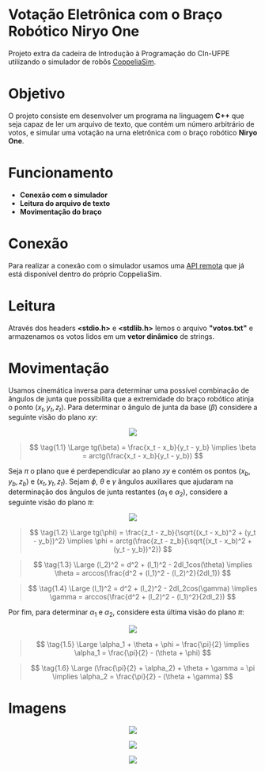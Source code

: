 # Votação Eletrônica com o Braço Robótico Niryo One
Projeto extra da cadeira de Introdução à Programação do CIn-UFPE utilizando o simulador de robôs [CoppeliaSim](https://www.coppeliarobotics.com/).

# Objetivo
O projeto consiste em desenvolver um programa na linguagem __C++__ que seja capaz de ler um arquivo de texto, que contém um número arbitrário de votos, e simular uma votação na urna eletrônica com o braço robótico __Niryo One__.

# Funcionamento
* __Conexão com o simulador__
* __Leitura do arquivo de texto__
* __Movimentação do braço__

# Conexão
Para realizar a conexão com o simulador usamos uma [API remota](https://www.coppeliarobotics.com/helpFiles/en/legacyRemoteApiOverview.htm) que já está disponível dentro do próprio CoppeliaSim.

# Leitura
Através dos headers __<stdio.h>__ e __<stdlib.h>__ lemos o arquivo __"votos.txt"__ e armazenamos os votos lidos em um __vetor dinâmico__ de strings.

# Movimentação
Usamos cinemática inversa para determinar uma possível combinação de ângulos de junta que possibilita que a extremidade do braço robótico atinja o ponto $(x_t, y_t, z_t)$. Para determinar o ângulo de junta da base ($\beta$) considere a seguinte visão do plano $xy$:

<p align="center">
  <img src="cinematica-inversa-1.png"/>
</p>

> $$ \tag{1.1} \Large tg(\beta) = \frac{x_t - x_b}{y_t - y_b} \implies \beta = arctg(\frac{x_t - x_b}{y_t - y_b}) $$

Seja $\pi$ o plano que é perdependicular ao plano $xy$ e contém os pontos $(x_b, y_b, z_b)$ e $(x_t, y_t, z_t)$. Sejam $\phi$, $\theta$ e $\gamma$ ângulos auxiliares que ajudaram na determinação dos ângulos de junta restantes ($\alpha_1$ e $\alpha_2$), considere a seguinte visão do plano $\pi$:

<p align="center">
  <img src="cinematica-inversa-2.png"/>
</p>

> $$ \tag{1.2} \Large tg(\phi) = \frac{z_t - z_b}{\sqrt{(x_t - x_b)^2 + (y_t - y_b})^2} \implies \phi = arctg(\frac{z_t - z_b}{\sqrt{(x_t - x_b)^2 + (y_t - y_b})^2}) $$

> $$ \tag{1.3} \Large (l_2)^2 = d^2 + (l_1)^2 - 2dl_1cos(\theta) \implies \theta = arccos(\frac{d^2 + (l_1)^2 - (l_2)^2}{2dl_1}) $$

> $$ \tag{1.4} \Large (l_1)^2 = d^2 + (l_2)^2 - 2dl_2cos(\gamma) \implies \gamma = arccos(\frac{d^2 + (l_2)^2 - (l_1)^2}{2dl_2}) $$
 
Por fim, para determinar $\alpha_1$ e $\alpha_2$, considere esta última visão do plano $\pi$:
 
<p align="center">
  <img src="cinematica-inversa-3.png"/>
</p>

> $$ \tag{1.5} \Large \alpha_1 + \theta + \phi = \frac{\pi}{2} \implies \alpha_1 = \frac{\pi}{2} - (\theta + \phi) $$

> $$ \tag{1.6} \Large (\frac{\pi}{2} + \alpha_2) + \theta + \gamma = \pi \implies \alpha_2 = \frac{\pi}{2} - (\theta + \gamma) $$

# Imagens
<p align="center">
  <img src="braco-inicial.png" />
</p>

<p align="center">
  <img src="braco-tecla.png" />
</p>

<p align="center">
  <img src="braco-confirma.png" />
</p>
